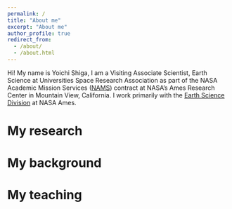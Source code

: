 ```yaml
---
permalink: /
title: "About me"
excerpt: "About me"
author_profile: true
redirect_from: 
  - /about/
  - /about.html
---
```


Hi! My name is Yoichi Shiga, I am a Visiting Associate Scientist, Earth Science at Universities Space Research Association as part of the NASA Academic Mission Services ([NAMS](https://nams.usra.edu/)) contract at NASA’s Ames Research Center in Mountain View, California. I work primarily with the [Earth Science Division](https://www.nasa.gov/centers/ames/earthscience) at NASA Ames.

My research
======


My background
======


My teaching
======



